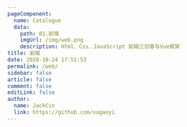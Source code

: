 ```yaml
---
pageComponent:
  name: Catalogue
  data:
    path: 01.前端
    imgUrl: /img/web.png
    description: Html、Css、JavaScript 前端三剑客与Vue框架
title: 前端
date: 2020-10-24 17:51:53
permalink: /web/
sidebar: false
article: false
comment: false
editLink: false
author:
  name: JackCin
  link: https://github.com/xugaoyi
---
```

